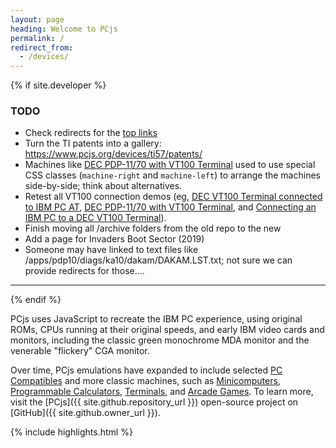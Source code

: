 ```yaml
---
layout: page
heading: Welcome to PCjs
permalink: /
redirect_from:
  - /devices/
---
```


{% if site.developer %}

### TODO

  - Check redirects for the [top links](/assets/tests/links/)
  - Turn the TI patents into a gallery: https://www.pcjs.org/devices/ti57/patents/
  - Machines like [DEC PDP-11/70 with VT100 Terminal](/machines/dec/pdp11/1170/vt100/) used to use special CSS classes (`machine-right` and `machine-left`) to arrange the machines side-by-side; think about alternatives.
  - Retest all VT100 connection demos (eg, [DEC VT100 Terminal connected to IBM PC AT](/machines/dec/vt100/5170/), [DEC PDP-11/70 with VT100 Terminal](/machines/dec/pdp11/1170/vt100/), and [Connecting an IBM PC to a DEC VT100 Terminal](/blog/2016/08/19/)).
  - Finish moving all /archive folders from the old repo to the new
  - Add a page for Invaders Boot Sector (2019)
  - Someone may have linked to text files like /apps/pdp10/diags/ka10/dakam/DAKAM.LST.txt; not sure we can provide redirects for those....

---

{% endif %}

PCjs uses JavaScript to recreate the IBM PC experience, using original ROMs, CPUs running at their original speeds,
and early IBM video cards and monitors, including the classic green monochrome MDA monitor and the venerable "flickery" CGA monitor.

Over time, PCjs emulations have expanded to include selected [PC Compatibles](/machines/pcx86/compaq/deskpro386/) and more
classic machines, such as [Minicomputers](/machines/dec/pdp11/), [Programmable Calculators](/machines/ti/ti57/), [Terminals](/machines/dec/vt100/),
and [Arcade Games](/machines/arcade/invaders/).
To learn more, visit the [PCjs]({{ site.github.repository_url }}) open-source project on [GitHub]({{ site.github.owner_url }}).

{% include highlights.html %}
